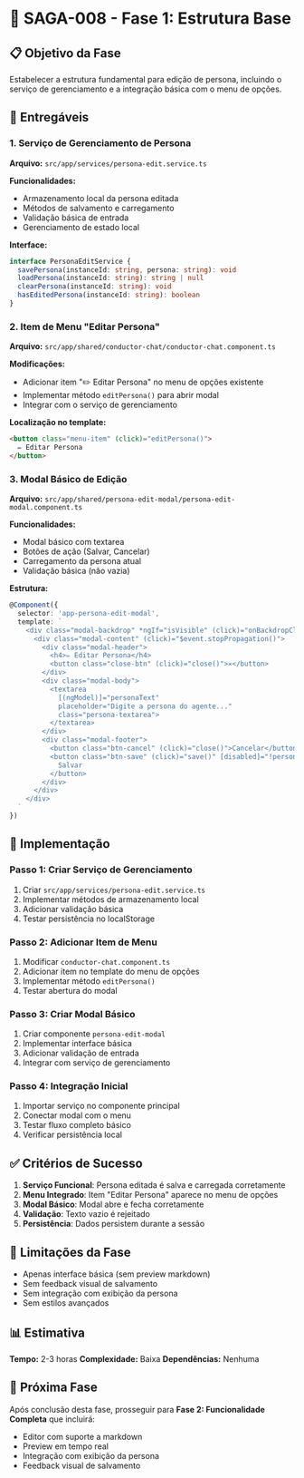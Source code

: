 # 🎯 SAGA-008 - Fase 1: Estrutura Base

## 📋 Objetivo da Fase
Estabelecer a estrutura fundamental para edição de persona, incluindo o serviço de gerenciamento e a integração básica com o menu de opções.

## 🎯 Entregáveis

### 1. Serviço de Gerenciamento de Persona
**Arquivo:** `src/app/services/persona-edit.service.ts`

**Funcionalidades:**
- Armazenamento local da persona editada
- Métodos de salvamento e carregamento
- Validação básica de entrada
- Gerenciamento de estado local

**Interface:**
```typescript
interface PersonaEditService {
  savePersona(instanceId: string, persona: string): void
  loadPersona(instanceId: string): string | null
  clearPersona(instanceId: string): void
  hasEditedPersona(instanceId: string): boolean
}
```

### 2. Item de Menu "Editar Persona"
**Arquivo:** `src/app/shared/conductor-chat/conductor-chat.component.ts`

**Modificações:**
- Adicionar item "✏️ Editar Persona" no menu de opções existente
- Implementar método `editPersona()` para abrir modal
- Integrar com o serviço de gerenciamento

**Localização no template:**
```html
<button class="menu-item" (click)="editPersona()">
  ✏️ Editar Persona
</button>
```

### 3. Modal Básico de Edição
**Arquivo:** `src/app/shared/persona-edit-modal/persona-edit-modal.component.ts`

**Funcionalidades:**
- Modal básico com textarea
- Botões de ação (Salvar, Cancelar)
- Carregamento da persona atual
- Validação básica (não vazia)

**Estrutura:**
```typescript
@Component({
  selector: 'app-persona-edit-modal',
  template: `
    <div class="modal-backdrop" *ngIf="isVisible" (click)="onBackdropClick($event)">
      <div class="modal-content" (click)="$event.stopPropagation()">
        <div class="modal-header">
          <h4>✏️ Editar Persona</h4>
          <button class="close-btn" (click)="close()">✕</button>
        </div>
        <div class="modal-body">
          <textarea 
            [(ngModel)]="personaText" 
            placeholder="Digite a persona do agente..."
            class="persona-textarea">
          </textarea>
        </div>
        <div class="modal-footer">
          <button class="btn-cancel" (click)="close()">Cancelar</button>
          <button class="btn-save" (click)="save()" [disabled]="!personaText.trim()">
            Salvar
          </button>
        </div>
      </div>
    </div>
  `
})
```

## 🔧 Implementação

### Passo 1: Criar Serviço de Gerenciamento
1. Criar `src/app/services/persona-edit.service.ts`
2. Implementar métodos de armazenamento local
3. Adicionar validação básica
4. Testar persistência no localStorage

### Passo 2: Adicionar Item de Menu
1. Modificar `conductor-chat.component.ts`
2. Adicionar item no template do menu de opções
3. Implementar método `editPersona()`
4. Testar abertura do modal

### Passo 3: Criar Modal Básico
1. Criar componente `persona-edit-modal`
2. Implementar interface básica
3. Adicionar validação de entrada
4. Integrar com serviço de gerenciamento

### Passo 4: Integração Inicial
1. Importar serviço no componente principal
2. Conectar modal com o menu
3. Testar fluxo completo básico
4. Verificar persistência local

## ✅ Critérios de Sucesso

1. **Serviço Funcional**: Persona editada é salva e carregada corretamente
2. **Menu Integrado**: Item "Editar Persona" aparece no menu de opções
3. **Modal Básico**: Modal abre e fecha corretamente
4. **Validação**: Texto vazio é rejeitado
5. **Persistência**: Dados persistem durante a sessão

## 🚫 Limitações da Fase

- Apenas interface básica (sem preview markdown)
- Sem feedback visual de salvamento
- Sem integração com exibição da persona
- Sem estilos avançados

## 📊 Estimativa

**Tempo:** 2-3 horas
**Complexidade:** Baixa
**Dependências:** Nenhuma

## 🔗 Próxima Fase

Após conclusão desta fase, prosseguir para **Fase 2: Funcionalidade Completa** que incluirá:
- Editor com suporte a markdown
- Preview em tempo real
- Integração com exibição da persona
- Feedback visual de salvamento